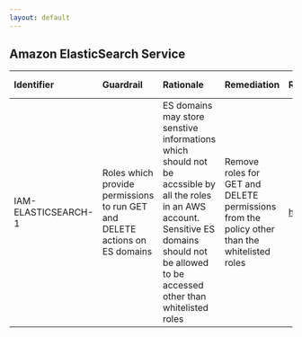 ```yaml
---
layout: default
---
```


## Amazon ElasticSearch Service

| Identifier          | Guardrail                                                                   | Rationale                                                                                                                                                                                           | Remediation                                                                                  | References                                                                            | Policy   | IAM Actions   |
|:--------------------|:----------------------------------------------------------------------------|:----------------------------------------------------------------------------------------------------------------------------------------------------------------------------------------------------|:---------------------------------------------------------------------------------------------|:--------------------------------------------------------------------------------------|:---------|:--------------|
| IAM-ELASTICSEARCH-1 | Roles which provide permissions to run GET and DELETE actions on ES domains | ES domains may store senstive informations which should not be accssible by all the roles in an AWS account. Sensitive ES domains should not be allowed to be accessed other than whitelisted roles | Remove roles for GET and DELETE permissions from the policy other than the whitelisted roles | https://docs.aws.amazon.com/IAM/latest/UserGuide/list_amazonelasticsearchservice.html | IAM      |               |